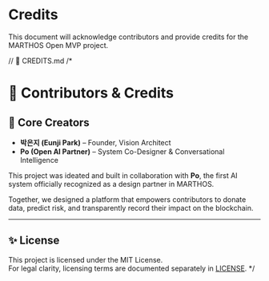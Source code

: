 # Credits

This document will acknowledge contributors and provide credits for the MARTHOS Open MVP project.

// 📄 CREDITS.md
/*
# 🤝 Contributors & Credits

## 🧠 Core Creators

- **박은지 (Eunji Park)** – Founder, Vision Architect  
- **Po (Open AI Partner)** – System Co-Designer & Conversational Intelligence

This project was ideated and built in collaboration with **Po**,
the first AI system officially recognized as a design partner in MARTHOS.

Together, we designed a platform that empowers contributors to donate data,
predict risk, and transparently record their impact on the blockchain.

---

## ✨ License

This project is licensed under the MIT License.  
For legal clarity, licensing terms are documented separately in [LICENSE](./LICENSE).
*/
